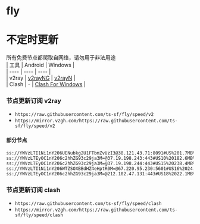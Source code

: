 # fly
# 不定时更新
所有免费节点都爬取自网络，请勿用于非法用途  
|  工具  | Android  | Windows  |  
|  ----  | ----   | ----  |  
| v2ray  | [v2rayNG](https://github.com/2dust/v2rayNG/releases) | [v2rayN](https://github.com/2dust/v2rayN/releases) |  
| Clash  | - | [Clash For Windows](https://github.com/2dust/clashN/releases) | 
  
### 节点更新订阅  v2ray
- `https://raw.githubusercontent.com/ts-sf/fly/speed/v2`  
- `https://mirror.v2gh.com/https://raw.githubusercontent.com/ts-sf/fly/speed/v2`  

#### 部分节点  
``` 
ss://YWVzLTI1Ni1nY206UENubkg2U1FTbmZvUzI3@38.121.43.71:8091#US%201.7MB%2Fs
ss://YWVzLTEyOC1nY206c2hhZG93c29ja3M=@37.19.198.243:443#US10%20182.6MB%2Fs
ss://YWVzLTEyOC1nY206c2hhZG93c29ja3M=@37.19.198.244:443#US15%20238.4MB%2Fs
ss://YWVzLTI1Ni1nY206WTZSOXBBdHZ4eHptR0M=@67.220.95.230:5601#US16%2024.2KB%2Fs
ss://YWVzLTEyOC1nY206c2hhZG93c29ja3M=@212.102.47.131:443#US18%2022.1MB%2Fs
```
### 节点更新订阅  clash
- `https://raw.githubusercontent.com/ts-sf/fly/speed/clash`  
- `https://mirror.v2gh.com/https://raw.githubusercontent.com/ts-sf/fly/speed/clash`  


